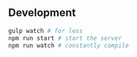 ## Development

```sh
gulp watch # for less
npm run start # start the server
npm run watch # constantly compile
```